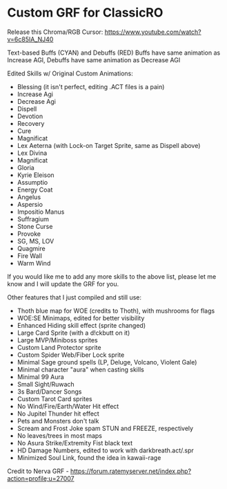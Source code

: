 # Custom GRF for ClassicRO

Release this Chroma/RGB Cursor: https://www.youtube.com/watch?v=6c85IA_NJ40

Text-based Buffs (CYAN) and Debuffs (RED)
Buffs have same animation as Increase AGI, Debuffs have same animation as Decrease AGI

Edited Skills w/ Original Custom Animations:
- Blessing (it isn't perfect, editing .ACT files is a pain)
- Increase Agi
- Decrease Agi
- Dispell
- Devotion
- Recovery
- Cure
- Magnificat
- Lex Aeterna (with Lock-on Target Sprite, same as Dispell above)
- Lex Divina
- Magnificat
- Gloria
- Kyrie Eleison
- Assumptio
- Energy Coat
- Angelus
- Aspersio
- Impositio Manus
- Suffragium
- Stone Curse
- Provoke
- SG, MS, LOV
- Quagmire
- Fire Wall
- Warm Wind

If you would like me to add any more skills to the above list, please let me know and I will update the GRF for you.

Other features that I just compiled and still use:
- Thoth blue map for WOE (credits to Thoth), with mushrooms for flags
- WOE:SE Minimaps, edited for better visibility
- Enhanced Hiding skill effect (sprite changed)
- Large Card Sprite (with a d!ckbutt on it)
- Large MVP/Miniboss sprites
- Custom Land Protector sprite
- Custom Spider Web/Fiber Lock sprite
- Minimal Sage ground spells (LP, Deluge, Volcano, Violent Gale)
- Minimal character "aura" when casting skills
- Minimal 99 Aura
- Small Sight/Ruwach
- 3s Bard/Dancer Songs
- Custom Tarot Card sprites
- No Wind/Fire/Earth/Water Hit effect
- No Jupitel Thunder hit effect
- Pets and Monsters don't talk
- Scream and Frost Joke spam STUN and FREEZE, respectively
- No leaves/trees in most maps
- No Asura Strike/Extremity Fist black text
- HD Damage Numbers, edited to work with darkbreath.act/.spr
- Minimized Soul Link, found the idea in kawaii-rage

Credit to Nerva GRF - https://forum.ratemyserver.net/index.php?action=profile;u=27007
